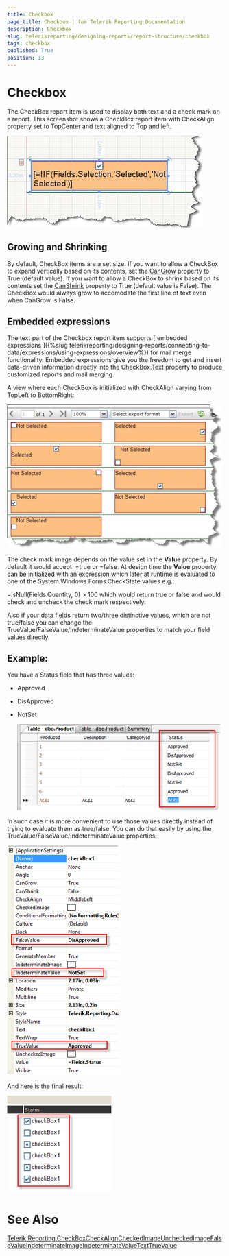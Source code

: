 ```yaml
---
title: Checkbox
page_title: Checkbox | for Telerik Reporting Documentation
description: Checkbox
slug: telerikreporting/designing-reports/report-structure/checkbox
tags: checkbox
published: True
position: 13
---
```


# Checkbox



The CheckBox report item is used to display both text and a check mark on a report. This screenshot shows a CheckBox report item with CheckAlign property set to TopCenter and text aligned to Top and left.  

  ![](images/checkboxitem1.jpg)



## Growing and Shrinking

By default, CheckBox items are a set size. If you want to allow a CheckBox to expand vertically based on its contents,           set the [CanGrow](/reporting/api/Telerik.Reporting.TextItemBase#Telerik_Reporting_TextItemBase_CanGrow) property to True (default value).           If you want to allow a CheckBox to shrink based on its contents set the           [CanShrink](/reporting/api/Telerik.Reporting.TextItemBase#Telerik_Reporting_TextItemBase_CanShrink) property to           True (default value is False). The CheckBox would always grow to accomodate the first line of text even when CanGrow is False.         

## Embedded expressions

The text part of the Checkbox report item supports [             embedded             expressions           ]({%slug telerikreporting/designing-reports/connecting-to-data/expressions/using-expressions/overview%}) for mail merge functionality. Embedded expressions give you the freedom to get and insert data-driven           information directly into the CheckBox.Text property to produce customized reports and mail merging.         

A view where each CheckBox is initialized with CheckAlign varying from TopLeft to BottomRight:   

  ![](images/checkboxitem2.jpg)





The check mark image depends on the value set in the __Value__  property. By default it would accept  =true or =false. At design time the __Value__  property can be initialized with an expression which later at runtime is evaluated to one of the System.Windows.Forms.CheckState values e.g.:         

=IsNull(Fields.Quantity, 0) > 100 which would return true or false and would check and uncheck the check mark respectively.         

Also if your data fields return two/three distinctive values, which are not true/false you can change the TrueValue/FalseValue/IndeterminateValue properties to match your field values directly.         

## Example:

You have a Status field that has three values:

* Approved 

* DisApproved 

* NotSet   

  ![](images/checkboxEval1.png)

In such case it is more convenient to use those values directly instead of trying to evaluate them as true/false. You can do that easily by using the TrueValue/FalseValue/IndeterminateValue properties:  

  ![](images/checkboxEval2.png)

And here is the final result:  

  ![](images/CheckBoxEval3.png)





# See Also
[Telerik.Reporting.CheckBox](/reporting/api/Telerik.Reporting.CheckBox)[CheckAlign](/reporting/api/Telerik.Reporting.CheckBox#Telerik_Reporting_CheckBox_CheckAlign)[CheckedImage](/reporting/api/Telerik.Reporting.CheckBox#Telerik_Reporting_CheckBox_CheckedImage)[UncheckedImage](/reporting/api/Telerik.Reporting.CheckBox#Telerik_Reporting_CheckBox_UncheckedImage)[FalseValue](/reporting/api/Telerik.Reporting.CheckBox#Telerik_Reporting_CheckBox_FalseValue)[IndeterminateImage](/reporting/api/Telerik.Reporting.CheckBox#Telerik_Reporting_CheckBox_IndeterminateImage)[IndeterminateValue](/reporting/api/Telerik.Reporting.CheckBox#Telerik_Reporting_CheckBox_IndeterminateValue)[Text](/reporting/api/Telerik.Reporting.CheckBox#Telerik_Reporting_CheckBox_Text)[TrueValue](/reporting/api/Telerik.Reporting.CheckBox#Telerik_Reporting_CheckBox_TrueValue)
